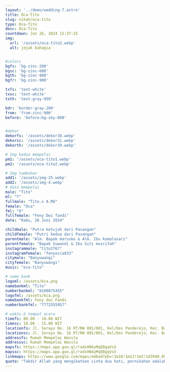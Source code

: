 ```yaml
---
layout: '../demo/wedding-7.astro'
title: Oca-Tito
slug: nikah/oca-tito
type: Oca-Tito
desc: Oca-Tito
countdown: Jun 26, 2024 15:37:25
img:
  url: '/assets/oca-tito2.webp'
  alt: jejak bahagia


#colors
bgfs: 'bg-zinc-200'
bgsc: 'bg-zinc-600'
bgth: 'bg-zinc-900'
bgfr: 'bg-zinc-900'

txfs: 'text-white'
txsc: 'text-white'
txth: 'text-gray-950'

bdr: 'border-gray-200'
from: 'from-zinc-900'
before: 'before:bg-sky-800'


#dekor
dekorfs: '/assets/dekor38.webp'
dekorsc: '/assets/dekor31.webp'
dekorth: '/assets/dekor39.webp'

# Img kedua mempelai
pm1: '/assets/oca-tito1.webp'
pm2: '/assets/oca-tito2.webp'

# Img tambahan
add1: '/assets/img-25.webp'
add2: '/assets/img-4.webp'
# data mempelai
male: "Tito"
ml: "T"
fullmale: "Tito.s A.Md"
female: "Oca"
fml: "O"
fullfemale: "Feny Dwi fandi"
date: "Rabu, 26 Juni 2024"

childmale: "Putra ketujuh dari Pasangan"
childfemale: "Putri kedua dari Pasangan"
parentmale: "Alm. Bapak marsoko & Alm. Ibu komalasari"
parentfemale: "Bapak Suwandi & Ibu Siti musrifah"
instagrammale: "tito2767"
instagramfemale: "fenyocca833"
citymale: "Banyuwangi"
cityfemale: "Banyuwangi"
music: "oca-tito"

# name bank
logoml: /assets/bca.png
namebankml: "Tito"
numberbankml: "8100875455"
logofml: /assets/bca.png
namebankfml: Feny dwi Fandi
numberbankfml: "7772555957"

# waktu & tempat acara
timefs: 08.00 - 10.00 WIT
timesc: 10.00 - 15.00 WIT
locationfs: Jl. Serayu No. 16 RT/RW 001/001, Kel/Des Panderejo, Kec. Banyuwangi
locationsc: Jl. Serayu No. 16 RT/RW 001/001, Kel/Des Panderejo, Kec. Banyuwangi
addressfs: Rumah Mempelai Wanita
addresssc: Rumah Mempelai Wanita
mapsfs: https://maps.app.goo.gl/radsHN4yMqEBgqVs5 
mapssc: https://maps.app.goo.gl/radsHN4yMqEBgqVs5
linkmaps: https://www.google.com/maps/embed?pb=!1m18!1m12!1m3!1d3948.8984912761643!2d114.3682722741968!3d-8.212962782408503!2m3!1f0!2f0!3f0!3m2!1i1024!2i768!4f13.1!3m3!1m2!1s0x2dd1452fc5cbe9bd%3A0xe320fa7f2d3b8da2!2sJl.%20Serayu%20No.16%2C%20Panderejo%2C%20Kec.%20Banyuwangi%2C%20Kabupaten%20Banyuwangi%2C%20Jawa%20Timur%2068415!5e0!3m2!1sid!2sid!4v1717643670599!5m2!1sid!2sid
quote: "Takdir Allah yang mengikatkan cinta dua hati, pernikahan adalah perjalanan spiritual yang disatukan oleh rahmat-Nya."
---
```

